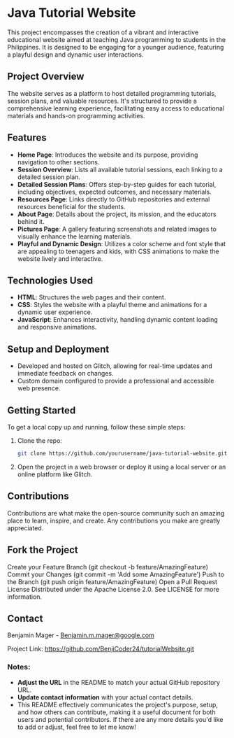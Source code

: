 # Java Tutorial Website

This project encompasses the creation of a vibrant and interactive educational website aimed at teaching Java programming to students in the Philippines. It is designed to be engaging for a younger audience, featuring a playful design and dynamic user interactions.

## Project Overview

The website serves as a platform to host detailed programming tutorials, session plans, and valuable resources. It's structured to provide a comprehensive learning experience, facilitating easy access to educational materials and hands-on programming activities.

## Features

- **Home Page**: Introduces the website and its purpose, providing navigation to other sections.
- **Session Overview**: Lists all available tutorial sessions, each linking to a detailed session plan.
- **Detailed Session Plans**: Offers step-by-step guides for each tutorial, including objectives, expected outcomes, and necessary materials.
- **Resources Page**: Links directly to GitHub repositories and external resources beneficial for the students.
- **About Page**: Details about the project, its mission, and the educators behind it.
- **Pictures Page**: A gallery featuring screenshots and related images to visually enhance the learning materials.
- **Playful and Dynamic Design**: Utilizes a color scheme and font style that are appealing to teenagers and kids, with CSS animations to make the website lively and interactive.

## Technologies Used

- **HTML**: Structures the web pages and their content.
- **CSS**: Styles the website with a playful theme and animations for a dynamic user experience.
- **JavaScript**: Enhances interactivity, handling dynamic content loading and responsive animations.

## Setup and Deployment

- Developed and hosted on Glitch, allowing for real-time updates and immediate feedback on changes.
- Custom domain configured to provide a professional and accessible web presence.

## Getting Started

To get a local copy up and running, follow these simple steps:

1. Clone the repo:
   ```bash
   git clone https://github.com/yourusername/java-tutorial-website.git

2. Open the project in a web browser or deploy it using a local server or an online platform like Glitch.


## Contributions
Contributions are what make the open-source community such an amazing place to learn, inspire, and create. Any contributions you make are greatly appreciated.

## Fork the Project
Create your Feature Branch (git checkout -b feature/AmazingFeature)
Commit your Changes (git commit -m 'Add some AmazingFeature')
Push to the Branch (git push origin feature/AmazingFeature)
Open a Pull Request
License
Distributed under the Apache License 2.0. See LICENSE for more information.

## Contact
Benjamin Mager - Benjamin.m.mager@google.com

Project Link: https://github.com/BenjiCoder24/tutorialWebsite.git


### Notes:

- **Adjust the URL** in the README to match your actual GitHub repository URL.
- **Update contact information** with your actual contact details.
- This README effectively communicates the project's purpose, setup, and how others can contribute, making it a useful document for both users and potential contributors. If there are any more details you'd like to add or adjust, feel free to let me know!
